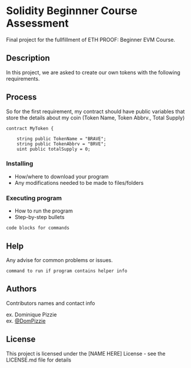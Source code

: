 # Solidity Beginnner Course Assessment

Final project for the fullfillment of ETH PROOF: Beginner EVM Course.

## Description

In this project, we are asked to create our own tokens with the following requirements.

## Process
So for the first requirement, my contract should have public variables that store the details about my coin (Token Name, Token Abbrv., Total Supply)

``` sol
contract MyToken {

    string public TokenName = "BRAVE";
    string public TokenAbbrv = "BRVE";
    uint public totalSupply = 0;
```    


### Installing

* How/where to download your program
* Any modifications needed to be made to files/folders

### Executing program

* How to run the program
* Step-by-step bullets
```
code blocks for commands
```

## Help

Any advise for common problems or issues.
```
command to run if program contains helper info
```

## Authors

Contributors names and contact info

ex. Dominique Pizzie  
ex. [@DomPizzie](https://twitter.com/dompizzie)


## License

This project is licensed under the [NAME HERE] License - see the LICENSE.md file for details
